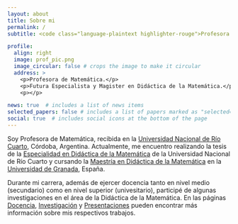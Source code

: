 ```yaml
---
layout: about
title: Sobre mi
permalink: /
subtitle: <code class="language-plaintext highlighter-rouge">Profesora de Matemática</code>

profile:
  align: right
  image: prof_pic.png
  image_circular: false # crops the image to make it circular
  address: >
    <p>Profesora de Matemática.</p>
    <p>Futura Especialista y Magister en Didáctica de la Matemática.</p>
    <p></p>

news: true  # includes a list of news items
selected_papers: false # includes a list of papers marked as "selected={true}"
social: true  # includes social icons at the bottom of the page
---
```


Soy Profesora de Matemática, recibida en la [Universidad Nacional de Río Cuarto](https://www.unrc.edu.ar/), Córdoba, Argentina. Actualmente, me encuentro realizando la tesis de la [Especialidad en Didáctica de la Matemática](https://www.exa.unrc.edu.ar/especializacion-en-didactica-de-la-matematica/) de la Universidad Nacional de Río Cuarto y cursando la [Maestría en Didáctica de la Matemática](https://www.ugr.es/estudiantes/master-doctorados/master-universitario-didactica-matematica-1) en la [Universidad de Granada](https://www.ugr.es/), España.

Durante mi carrera, además de ejercer docencia tanto en nivel medio (secundario) como en nivel superior (univesitario), participé de algunas investigaciones en el área de la Didáctica de la Matemática. En las páginas [Docencia](/teaching/), [Investigación](/research/) y [Presentaciones](https://bmilanesio.github.io/presentations/) pueden encontrar más información sobre mis respectivos trabajos.
